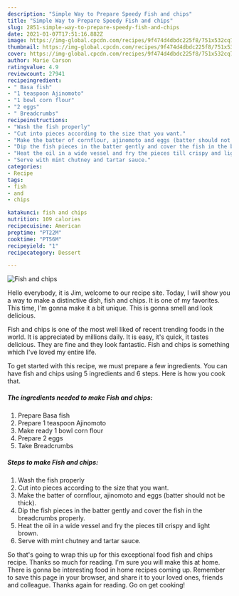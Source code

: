 ```yaml
---
description: "Simple Way to Prepare Speedy Fish and chips"
title: "Simple Way to Prepare Speedy Fish and chips"
slug: 2851-simple-way-to-prepare-speedy-fish-and-chips
date: 2021-01-07T17:51:16.882Z
image: https://img-global.cpcdn.com/recipes/9f474d4dbdc225f8/751x532cq70/fish-and-chips-recipe-main-photo.jpg
thumbnail: https://img-global.cpcdn.com/recipes/9f474d4dbdc225f8/751x532cq70/fish-and-chips-recipe-main-photo.jpg
cover: https://img-global.cpcdn.com/recipes/9f474d4dbdc225f8/751x532cq70/fish-and-chips-recipe-main-photo.jpg
author: Marie Carson
ratingvalue: 4.9
reviewcount: 27941
recipeingredient:
- " Basa fish"
- "1 teaspoon Ajinomoto"
- "1 bowl corn flour"
- "2 eggs"
- " Breadcrumbs"
recipeinstructions:
- "Wash the fish properly"
- "Cut into pieces according to the size that you want."
- "Make the batter of cornflour, ajinomoto and eggs (batter should not be thick)."
- "Dip the fish pieces in the batter gently and cover the fish in the breadcrumbs properly."
- "Heat the oil in a wide vessel and fry the pieces till crispy and light brown."
- "Serve with mint chutney and tartar sauce."
categories:
- Recipe
tags:
- fish
- and
- chips

katakunci: fish and chips 
nutrition: 109 calories
recipecuisine: American
preptime: "PT22M"
cooktime: "PT56M"
recipeyield: "1"
recipecategory: Dessert

---
```



![Fish and chips](https://img-global.cpcdn.com/recipes/9f474d4dbdc225f8/751x532cq70/fish-and-chips-recipe-main-photo.jpg)

Hello everybody, it is Jim, welcome to our recipe site. Today, I will show you a way to make a distinctive dish, fish and chips. It is one of my favorites. This time, I'm gonna make it a bit unique. This is gonna smell and look delicious.



Fish and chips is one of the most well liked of recent trending foods in the world. It is appreciated by millions daily. It is easy, it's quick, it tastes delicious. They are fine and they look fantastic. Fish and chips is something which I've loved my entire life.


To get started with this recipe, we must prepare a few ingredients. You can have fish and chips using 5 ingredients and 6 steps. Here is how you cook that.

<!--inarticleads1-->

##### The ingredients needed to make Fish and chips:

1. Prepare  Basa fish
1. Prepare 1 teaspoon Ajinomoto
1. Make ready 1 bowl corn flour
1. Prepare 2 eggs
1. Take  Breadcrumbs




<!--inarticleads2-->

##### Steps to make Fish and chips:

1. Wash the fish properly
1. Cut into pieces according to the size that you want.
1. Make the batter of cornflour, ajinomoto and eggs (batter should not be thick).
1. Dip the fish pieces in the batter gently and cover the fish in the breadcrumbs properly.
1. Heat the oil in a wide vessel and fry the pieces till crispy and light brown.
1. Serve with mint chutney and tartar sauce.




So that's going to wrap this up for this exceptional food fish and chips recipe. Thanks so much for reading. I'm sure you will make this at home. There is gonna be interesting food in home recipes coming up. Remember to save this page in your browser, and share it to your loved ones, friends and colleague. Thanks again for reading. Go on get cooking!
